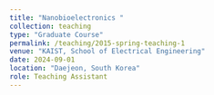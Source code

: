 ```yaml
---
title: "Nanobioelectronics "
collection: teaching
type: "Graduate Course"
permalink: /teaching/2015-spring-teaching-1
venue: "KAIST, School of Electrical Engineering"
date: 2024-09-01
location: "Daejeon, South Korea"
role: Teaching Assistant
---
```



